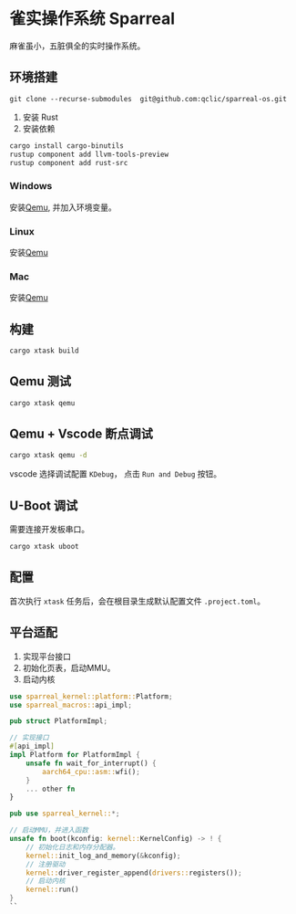 # 雀实操作系统 Sparreal

麻雀虽小，五脏俱全的实时操作系统。

## 环境搭建

```shell
git clone --recurse-submodules  git@github.com:qclic/sparreal-os.git
```

1. 安装 Rust
2. 安装依赖

```bash
cargo install cargo-binutils
rustup component add llvm-tools-preview
rustup component add rust-src
```

### Windows

安装[Qemu](https://www.qemu.org/download/#windows), 并加入环境变量。

### Linux

安装[Qemu](https://www.qemu.org/download/#linux)

### Mac

安装[Qemu](https://www.qemu.org/download/#macos)

## 构建

```bash
cargo xtask build
```

## Qemu 测试

```bash
cargo xtask qemu
```

## Qemu + Vscode 断点调试

```bash
cargo xtask qemu -d
```

vscode 选择调试配置 `KDebug`， 点击 `Run and Debug` 按钮。

## U-Boot 调试

需要连接开发板串口。

```bash
cargo xtask uboot
```

## 配置

首次执行 `xtask` 任务后，会在根目录生成默认配置文件 `.project.toml`。

## 平台适配

 1. 实现平台接口
 2. 初始化页表，启动MMU。
 3. 启动内核

```rust
use sparreal_kernel::platform::Platform;
use sparreal_macros::api_impl;

pub struct PlatformImpl;

// 实现接口
#[api_impl]
impl Platform for PlatformImpl {
    unsafe fn wait_for_interrupt() {
        aarch64_cpu::asm::wfi();
    }
    ... other fn
}
```

```rust
pub use sparreal_kernel::*;

// 启动MMU，并进入函数
unsafe fn boot(kconfig: kernel::KernelConfig) -> ! {
    // 初始化日志和内存分配器。
    kernel::init_log_and_memory(&kconfig);
    // 注册驱动
    kernel::driver_register_append(drivers::registers());
    // 启动内核
    kernel::run()
}
``

